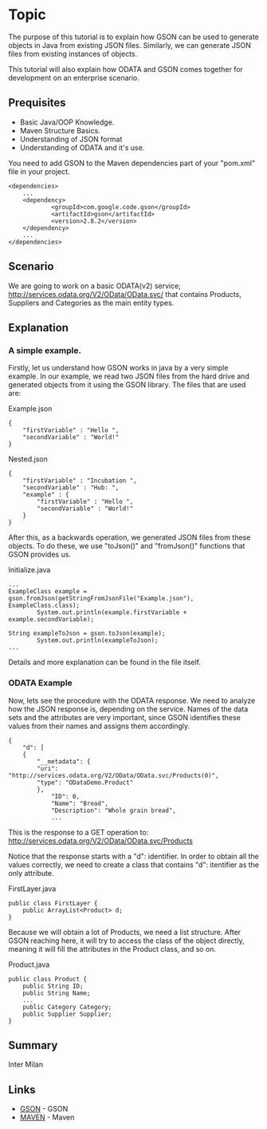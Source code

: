 # Topic

The purpose of this tutorial is to explain how GSON can be used to generate objects in Java from existing JSON files. Similarly, we can generate JSON files from existing instances of objects.

This tutorial will also explain how ODATA and GSON comes together for development on an enterprise scenario.

## Prequisites

*   Basic Java/OOP Knowledge.
*	Maven Structure Basics.
*   Understanding of JSON format
*   Understanding of ODATA and it's use.

You need to add GSON to the Maven dependencies part of your "pom.xml" file in your project.

```
<dependencies>
    ...
    <dependency>
            <groupId>com.google.code.gson</groupId>
            <artifactId>gson</artifactId>
            <version>2.8.2</version>
    </dependency>
    ...
</dependencies>
```

## Scenario

We are going to work on a basic ODATA(v2) service;
    http://services.odata.org/V2/OData/OData.svc/
that contains Products, Suppliers and Categories as the main entity types.

## Explanation

### A simple example.
Firstly, let us understand how GSON works in java by a very simple example.
In our example, we read two JSON files from the hard drive and generated objects from it using the GSON library. The files that are used are:

Example.json
```
{
    "firstVariable" : "Hello ",
    "secondVariable" : "World!"
}

```

Nested.json
```
{
    "firstVariable" : "Incubation ",
    "secondVariable" : "Hub: ",
    "example" : {
        "firstVariable" : "Hello ",
        "secondVariable" : "World!"
    }
}

```

After this, as a backwards operation, we generated JSON files from these objects.
To do these, we use "toJson()" and "fromJson()" functions that GSON provides us.

Initialize.java
```
...
ExampleClass example = gson.fromJson(getStringFromJsonFile("Example.json"), ExampleClass.class);
		System.out.println(example.firstVariable + example.secondVariable);

String exampleToJson = gson.toJson(example);
		System.out.println(exampleToJson);
...

```
Details and more explanation can be found in the file itself.

### ODATA Example

Now, lets see the procedure with the ODATA response.
We need to analyze how the JSON response is, depending on the service.
Names of the data sets and the attributes are very important, since GSON identifies these values from their names and assigns them accordingly.


```
{
    "d": [
    {
        "__metadata": {
        "uri": "http://services.odata.org/V2/OData/OData.svc/Products(0)",
        "type": "ODataDemo.Product"
        },
            "ID": 0,
            "Name": "Bread",
            "Description": "Whole grain bread",
            ...

```
This is the response to a GET operation to:
http://services.odata.org/V2/OData/OData.svc/Products

Notice that the response starts with a "d": identifier. In order to obtain all the values correctly, we need to create a class that contains "d": itentifier as the only attribute.

FirstLayer.java
```
public class FirstLayer {
    public ArrayList<Product> d;
}
```
Because we will obtain a lot of Products, we need a list structure. After GSON reaching here, it will try to access the class of the object directly, meaning it will fill the attributes in the Product class, and so on.

Product.java
```
public class Product {
    public String ID;
    public String Name;
    ...
    public Category Category;
    public Supplier Supplier;
}
```

## Summary

Inter Milan

## Links

* [GSON](https://github.com/google/gson) - GSON
* [MAVEN](https://maven.apache.org/) - Maven
